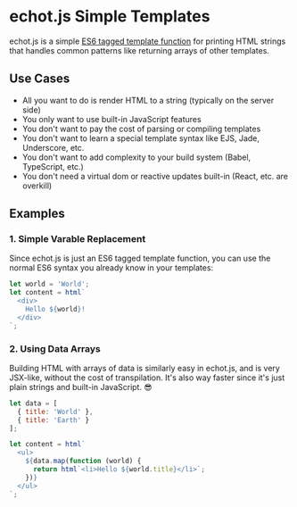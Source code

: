 # echot.js Simple Templates

echot.js is a simple [ES6 tagged template
function](https://ponyfoo.com/articles/es6-template-strings-in-depth) for
printing HTML strings that handles common patterns like returning arrays of
other templates.

## Use Cases

 * All you want to do is render HTML to a string (typically on the server side)
 * You only want to use built-in JavaScript features
 * You don't want to pay the cost of parsing or compiling templates
 * You don't want to learn a special template syntax like EJS, Jade, Underscore, etc.
 * You don't want to add complexity to your build system (Babel, TypeScript, etc.)
 * You don't need a virtual dom or reactive updates built-in (React, etc. are overkill)

## Examples

### 1. Simple Varable Replacement

Since echot.js is just an ES6 tagged template function, you can use the normal
ES6 syntax you already know in your templates:

```javascript
let world = 'World';
let content = html`
  <div>
    Hello ${world}!
  </div>
`;
```

### 2. Using Data Arrays

Building HTML with arrays of data is similarly easy in echot.js, and is very
JSX-like, without the cost of transpilation. It's also way faster since it's
just plain strings and built-in JavaScript. 😎

```javascript
let data = [
  { title: 'World' },
  { title: 'Earth' }
];

let content = html`
  <ul>
    ${data.map(function (world) {
      return html`<li>Hello ${world.title}</li>`;
    })}
  </ul>
`;
```
